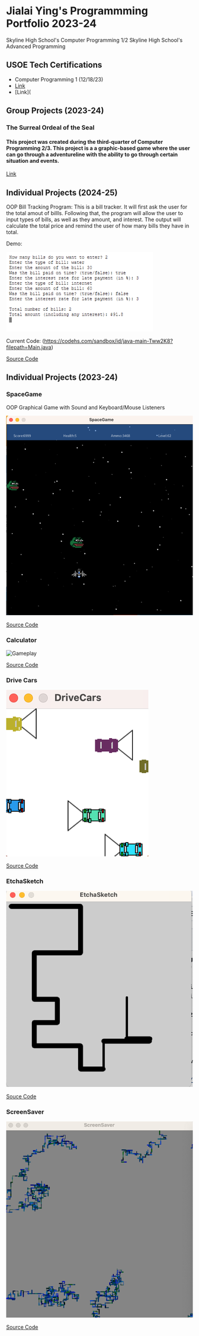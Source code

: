 # Jialai Ying's Programmming Portfolio 2023-24
Skyline High School's Computer Programming 1/2
Skyline High School's Advanced Programming 

## USOE Tech Certifications
* Computer Programming 1 (12/18/23)
* [Link](https://github.com/JialaiY/programmingportfolio/blob/main/images/Computer%20Programming%201%20Certificate.png?raw=true)
* [Link](

## Group Projects (2023-24)

### The Surreal Ordeal of the Seal
#### This project was created during the third-quarter of Computer Programming 2/3. This project is a a graphic-based game where the user can go through a adventureline with the ability to go through certain situation and events.
[Link](https://github.com/akiaxin/creativename.git)

## Individual Projects (2024-25)
OOP Bill Tracking Program:
This is a bill tracker. It will first ask the user for the total amout of billls. Following that, the program will allow the user to input types of bills, as well as they amount, and interest. The output will calculate the total price and remind the user of how many bills they have in total.

Demo:

![Demo](https://github.com/JialaiY/programmingportfolio/blob/main/images/BillTracker%20ScreenShot.png?raw=true)

Current Code: (https://codehs.com/sandbox/id/java-main-Tww2K8?filepath=Main.java)

[Source Code](https://github.com/JialaiY/programmingportfolio/blob/main/src/BillTracker.zip)

## Individual Projects (2023-24)

### SpaceGame
OOP Graphical Game with Sound and Keyboard/Mouse Listeners

![Gameplay](https://github.com/JialaiY/programmingportfolio/blob/main/images/SG1.png?raw=true)

[Source Code](https://github.com/JialaiY/programmingportfolio/blob/main/src/SpaceGame.zip)

### Calculator
![Gameplay](https://github.com/JialaiY/programmingportfolio/assets/142963141/2686b8d0-3462-4626-8367-24c9a90ddc7a)

[Source Code](https://github.com/JialaiY/programmingportfolio/tree/main/src)

### Drive Cars
![Gameplay](https://github.com/JialaiY/programmingportfolio/blob/main/images/SG3.png?raw=true)

[Source Code](https://github.com/JialaiY/programmingportfolio/tree/main/src)

### EtchaSketch
![Gameplay](https://github.com/JialaiY/programmingportfolio/blob/main/images/SG5.png?raw=true)

[Souce Code](https://github.com/JialaiY/programmingportfolio/tree/main/src)

### ScreenSaver
![Visual](https://github.com/JialaiY/programmingportfolio/blob/main/images/SG6.png?raw=true)

[Source Code](https://github.com/JialaiY/programmingportfolio/tree/main/src0)

